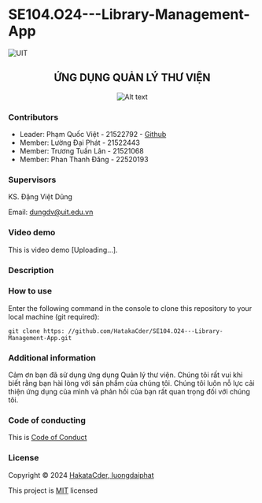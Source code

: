 # SE104.O24---Library-Management-App
![UIT](https://img.shields.io/badge/from-UIT%20VNUHCM-blue?style=for-the-badge&link=https%3A%2F%2Fwww.uit.edu.vn%2F)

 <h2 align="center"> ỨNG DỤNG QUẢN LÝ THƯ VIỆN </h2>

<p align="center">
  <img src="https://en.uit.edu.vn/sites/vi/files/banner_en.png" alt="Alt text">
</p>


<h3>Contributors</h3>

- Leader: Phạm Quốc Việt - 21522792 - [Github]()
- Member: Lường Đại Phát - 21522443
- Member: Trương Tuấn Lân - 21521068
- Member: Phan Thanh Đăng - 22520193

<h3>Supervisors</h3>

KS. Đặng Việt Dũng

Email: dungdv@uit.edu.vn

<h3>Video demo</h3>

This is video demo [Uploading...].

<h3>Description</h3>


<h3>How to use</h3>

Enter the following command in the console to clone this repository to your local machine (git required):
<p>
 
    git clone https: //github.com/HatakaCder/SE104.O24---Library-Management-App.git

</p>

<h3>Additional information</h3>
Cảm ơn bạn đã sử dụng ứng dụng Quản lý thư viện. Chúng tôi rất vui khi biết rằng bạn hài lòng với sản phẩm của chúng tôi. Chúng tôi luôn nỗ lực cải thiện ứng dụng của mình và phản hồi của bạn rất quan trọng đối với chúng tôi.

<h3>Code of conducting</h3>

This is [Code of Conduct](https://github.com/HatakaCder/SE104.O24---Library-Management-App/blob/main/CODE_OF_CONDUCT.md)

<h3>License</h3>

Copyright © 2024 [HakataCder, luongdaiphat]()

This project is [MIT](https://github.com/HatakaCder/SE104.O24---Library-Management-App/blob/main/LICENSE) licensed
